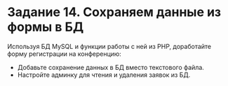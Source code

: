 # Задание 14. Сохраняем данные из формы в БД

Используя БД MySQL и функции работы с ней из PHP, доработайте форму регистрации на конференцию:

* Добавьте сохранение данных в БД вместо текстового файла.
* Настройте админку для чтения и удаления заявок из БД.
